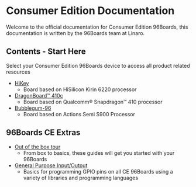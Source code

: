 # Consumer Edition Documentation

Welcome to the official documentation for Consumer Edition 96Boards, this documentation is written by the 96Boards team at Linaro.

## Contents - Start Here

Select your Consumer Edition 96Boards device to access all product related resources

- [HiKey](HiKey/README.md)
   - Board based on HiSilicon Kirin 6220 processor
- [DragonBoard™ 410c](DragonBoard-410c/README.md)
   - Board based on Qualcomm® Snapdragon™ 410 processor
- [Bubblegum-96](Bubblegum-96/README.md)
   - Board based on Actions Semi S900 Processor

## 96Boards CE Extras

- [Out of the box tour](OOTB-CE.md)
   - From box to basics, these guides will get you started with your 96Boards
- [General Purpose Input/Output](GPIO/README.md)
   - Basics for programming GPIO pins on all CE 96Boards using a variety of libraries and programming languages

